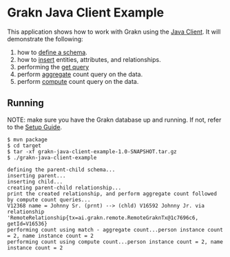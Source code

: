 # Grakn Java Client Example

This application shows how to work with Grakn using the [Java Client](http://dev.grakn.ai/docs/get-started/setup-guide). It will demonstrate the following:
 1. how to [define a schema](http://dev.grakn.ai/docs/building-schema/defining-schema).
 2. how to [insert](http://dev.grakn.ai/docs/querying-data/insert-queries) entities, attributes, and relationships.
 3. performing the [get query](http://dev.grakn.ai/docs/querying-data/get-queries)
 4. perform [aggregate](http://dev.grakn.ai/docs/querying-data/aggregate-queries) count query on the data.
 5. perform [compute](http://dev.grakn.ai/docs/distributed-analytics/overview) count query on the data.

## Running
NOTE: make sure you have the Grakn database up and running. If not, refer to the [Setup Guide](http://dev.grakn.ai/docs/get-started/setup-guide).
```
$ mvn package
$ cd target
$ tar -xf grakn-java-client-example-1.0-SNAPSHOT.tar.gz
$ ./grakn-java-client-example

defining the parent-child schema...
inserting parent...
inserting child...
creating parent-child relationship...
print the created relationship, and perform aggregate count followed by compute count queries...
V12368 name = Johnny Sr. (prnt) --> (chld) V16592 Johnny Jr. via relationship 'RemoteRelationship{tx=ai.grakn.remote.RemoteGraknTx@1c7696c6, getId=V16536}
performing count using match - aggregate count...person instance count = 2, name instance count = 2
performing count using compute count...person instance count = 2, name instance count = 2
```




